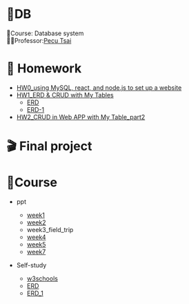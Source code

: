 # :floppy_disk:DB
:minidisc:Course: Database system  
:woman_teacher:Professor:[Pecu Tsai](https://github.com/pecu?tab=repositories)
# :memo: Homework
+ [HW0_using MySQL, react, and node.js to set up a website](https://youtu.be/iWYKbdEEUWc)
+ [HW1_ERD & CRUD with My Tables](https://youtu.be/5YOuC4qYoBc)
    + [ERD](https://app.diagrams.net/#HWeiweiHung%2FDB%2Fmain%2FHW1.drawio)
    + [ERD-1](https://app.diagrams.net/#HWeiweiHung%2FDB%2Fmain%2FHW1-1.drawio)
+ [HW2_CRUD in Web APP with My Table](https://youtu.be/5e_IQYeUPDY)[_part2](https://youtu.be/5hHBor0JQwY)
# :clapper: Final project
# :bookmark_tabs:Course
+ ppt
    + [week1](https://docs.google.com/presentation/d/1CP0D92DA8Ae8oyIKSquqUuTUpVqwLGT-14T32l9pf5U/edit)
    + [week2](https://docs.google.com/presentation/d/1amn8pDX2Wx4N6ZjzhCGoQFJH4DqaRcQ2DJAdg3hbIrA/edit#slide=id.g23dd2219a46_0_124)
    + week3_field_trip
    + [week4](https://docs.google.com/presentation/d/1053jwkOvLAdeQCDUJKq-c0NwxB3jOqlkiL244y0DPro/edit#slide=id.g23dd2219a46_0_124)
    + [week5](https://docs.google.com/presentation/d/1J0ASP97LgjTQeKqTdm1vRhxh6MGya-C1D-8w7ykUPqE/edit#slide=id.g23dd2219a46_0_124)
    + [week7](https://docs.google.com/presentation/d/1VGS4z-40x0ZS8baC3PHP4TBLZn3S3YEe9owg4_vIZWc/edit#slide=id.g23dd2219a46_0_124)

+ Self-study
    + [w3schools](https://www.w3schools.com/)
    + [ERD](http://cc.cust.edu.tw/~ccchen/doc/db_03.pdf)
    + [ERD_1](https://app.diagrams.net/#HWeiweiHung%2FDB%2Fmain%2FHW1-1.drawio)
